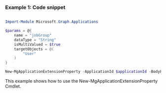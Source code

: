 ### Example 1: Code snippet

```powershell

Import-Module Microsoft.Graph.Applications

$params = @{
	name = "jobGroup"
	dataType = "String"
	isMultiValued = $true
	targetObjects = @(
		"User"
	)
}

New-MgApplicationExtensionProperty -ApplicationId $applicationId -BodyParameter $params

```
This example shows how to use the New-MgApplicationExtensionProperty Cmdlet.

